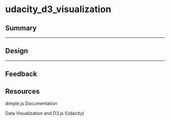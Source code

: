 # udacity_d3_visualization

## Summary

***

## Design

***
## Feedback


## Resources

dimple.js Documentation

Data Visualization and D3.js (Udacity)

